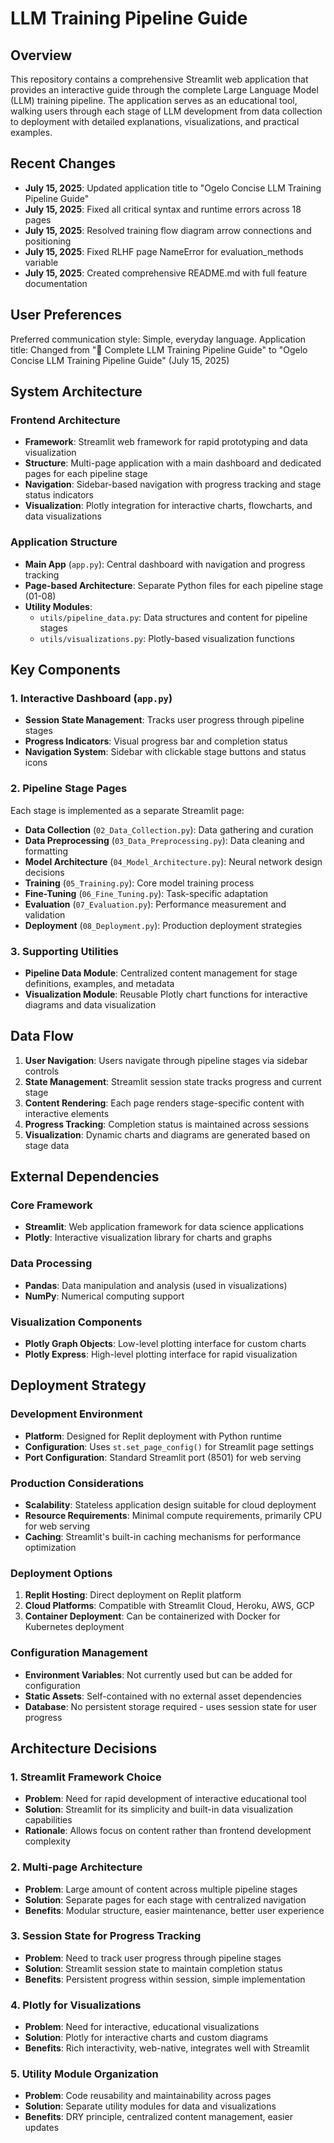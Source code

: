 # LLM Training Pipeline Guide

## Overview

This repository contains a comprehensive Streamlit web application that provides an interactive guide through the complete Large Language Model (LLM) training pipeline. The application serves as an educational tool, walking users through each stage of LLM development from data collection to deployment with detailed explanations, visualizations, and practical examples.

## Recent Changes

- **July 15, 2025**: Updated application title to "Ogelo Concise LLM Training Pipeline Guide"
- **July 15, 2025**: Fixed all critical syntax and runtime errors across 18 pages
- **July 15, 2025**: Resolved training flow diagram arrow connections and positioning
- **July 15, 2025**: Fixed RLHF page NameError for evaluation_methods variable
- **July 15, 2025**: Created comprehensive README.md with full feature documentation

## User Preferences

Preferred communication style: Simple, everyday language.
Application title: Changed from "🤖 Complete LLM Training Pipeline Guide" to "Ogelo Concise LLM Training Pipeline Guide" (July 15, 2025)

## System Architecture

### Frontend Architecture
- **Framework**: Streamlit web framework for rapid prototyping and data visualization
- **Structure**: Multi-page application with a main dashboard and dedicated pages for each pipeline stage
- **Navigation**: Sidebar-based navigation with progress tracking and stage status indicators
- **Visualization**: Plotly integration for interactive charts, flowcharts, and data visualizations

### Application Structure
- **Main App** (`app.py`): Central dashboard with navigation and progress tracking
- **Page-based Architecture**: Separate Python files for each pipeline stage (01-08)
- **Utility Modules**: 
  - `utils/pipeline_data.py`: Data structures and content for pipeline stages
  - `utils/visualizations.py`: Plotly-based visualization functions

## Key Components

### 1. Interactive Dashboard (`app.py`)
- **Session State Management**: Tracks user progress through pipeline stages
- **Progress Indicators**: Visual progress bar and completion status
- **Navigation System**: Sidebar with clickable stage buttons and status icons

### 2. Pipeline Stage Pages
Each stage is implemented as a separate Streamlit page:
- **Data Collection** (`02_Data_Collection.py`): Data gathering and curation
- **Data Preprocessing** (`03_Data_Preprocessing.py`): Data cleaning and formatting
- **Model Architecture** (`04_Model_Architecture.py`): Neural network design decisions
- **Training** (`05_Training.py`): Core model training process
- **Fine-Tuning** (`06_Fine_Tuning.py`): Task-specific adaptation
- **Evaluation** (`07_Evaluation.py`): Performance measurement and validation
- **Deployment** (`08_Deployment.py`): Production deployment strategies

### 3. Supporting Utilities
- **Pipeline Data Module**: Centralized content management for stage definitions, examples, and metadata
- **Visualization Module**: Reusable Plotly chart functions for interactive diagrams and data visualization

## Data Flow

1. **User Navigation**: Users navigate through pipeline stages via sidebar controls
2. **State Management**: Streamlit session state tracks progress and current stage
3. **Content Rendering**: Each page renders stage-specific content with interactive elements
4. **Progress Tracking**: Completion status is maintained across sessions
5. **Visualization**: Dynamic charts and diagrams are generated based on stage data

## External Dependencies

### Core Framework
- **Streamlit**: Web application framework for data science applications
- **Plotly**: Interactive visualization library for charts and graphs

### Data Processing
- **Pandas**: Data manipulation and analysis (used in visualizations)
- **NumPy**: Numerical computing support

### Visualization Components
- **Plotly Graph Objects**: Low-level plotting interface for custom charts
- **Plotly Express**: High-level plotting interface for rapid visualization

## Deployment Strategy

### Development Environment
- **Platform**: Designed for Replit deployment with Python runtime
- **Configuration**: Uses `st.set_page_config()` for Streamlit page settings
- **Port Configuration**: Standard Streamlit port (8501) for web serving

### Production Considerations
- **Scalability**: Stateless application design suitable for cloud deployment
- **Resource Requirements**: Minimal compute requirements, primarily CPU for web serving
- **Caching**: Streamlit's built-in caching mechanisms for performance optimization

### Deployment Options
1. **Replit Hosting**: Direct deployment on Replit platform
2. **Cloud Platforms**: Compatible with Streamlit Cloud, Heroku, AWS, GCP
3. **Container Deployment**: Can be containerized with Docker for Kubernetes deployment

### Configuration Management
- **Environment Variables**: Not currently used but can be added for configuration
- **Static Assets**: Self-contained with no external asset dependencies
- **Database**: No persistent storage required - uses session state for user progress

## Architecture Decisions

### 1. Streamlit Framework Choice
- **Problem**: Need for rapid development of interactive educational tool
- **Solution**: Streamlit for its simplicity and built-in data visualization capabilities
- **Rationale**: Allows focus on content rather than frontend development complexity

### 2. Multi-page Architecture
- **Problem**: Large amount of content across multiple pipeline stages
- **Solution**: Separate pages for each stage with centralized navigation
- **Benefits**: Modular structure, easier maintenance, better user experience

### 3. Session State for Progress Tracking
- **Problem**: Need to track user progress through pipeline stages
- **Solution**: Streamlit session state to maintain completion status
- **Benefits**: Persistent progress within session, simple implementation

### 4. Plotly for Visualizations
- **Problem**: Need for interactive, educational visualizations
- **Solution**: Plotly for interactive charts and custom diagrams
- **Benefits**: Rich interactivity, web-native, integrates well with Streamlit

### 5. Utility Module Organization
- **Problem**: Code reusability and maintainability across pages
- **Solution**: Separate utility modules for data and visualizations
- **Benefits**: DRY principle, centralized content management, easier updates